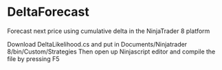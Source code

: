 # DeltaForecast
Forecast next price using cumulative delta in the NinjaTrader 8 platform

Download DeltaLikelihood.cs and put in Documents/Ninjatrader 8/bin/Custom/Strategies
Then open up Ninjascript editor and compile the file by pressing F5
